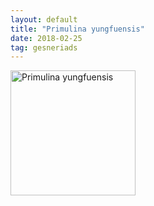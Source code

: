 ```yaml
---
layout: default
title: "Primulina yungfuensis"
date: 2018-02-25
tag: gesneriads
---
```


<img src="..//images/Primulina_yungfuensis.jpg" alt="Primulina yungfuensis" style="width: 200px;"/>
